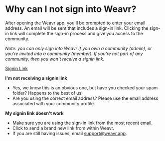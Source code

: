 # Why can I not sign into Weavr? 

After opening the Weavr app, you'll be prompted to enter your email address. An email will be sent that includes a sign-in link. Clicking the sign-in link will complete the sign-in process and give you access to the community.

*Note: you can only sign into Weavr if you own a community (admin), or you're invited into a community (member). If you're not part of any community, then you won't receive a signin link.*

[Signin Link](/images/signin-link.png)

**I'm not receiving a signin link**
- Yes, we know this is an obvious one, but have you checked your spam folder? Happens to the best of us!
- Are you using the correct email address? Please use the email address associated with your community profile.

**My signin link doesn't work**
- Make sure you are using the sign-in link from the most recent email. 
- Click to send a brand new link from within Weavr. 
- If you are still having issues, email support@weavr.app.
